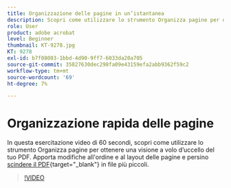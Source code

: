 ```yaml
---
title: Organizzazione delle pagine in un’istantanea
description: Scopri come utilizzare lo strumento Organizza pagine per ottenere una visione a volo d’uccello del tuo PDF
role: User
product: adobe acrobat
level: Beginner
thumbnail: KT-9278.jpg
KT: 9278
exl-id: b7f08003-1bbd-4d90-9ff7-6033da20a705
source-git-commit: 35827630dec298fa09e43159efa2abb9362f59c2
workflow-type: tm+mt
source-wordcount: '69'
ht-degree: 7%

---
```


# Organizzazione rapida delle pagine

In questa esercitazione video di 60 secondi, scopri come utilizzare lo strumento Organizza pagine per ottenere una visione a volo d’uccello del tuo PDF. Apporta modifiche all&#39;ordine e al layout delle pagine e persino [scindere il PDF](https://www.adobe.com/it/acrobat/online/split-pdf.html){target=&quot;_blank&quot;} in file più piccoli.

>[!VIDEO](https://video.tv.adobe.com/v/338278?hidetitle=true)
